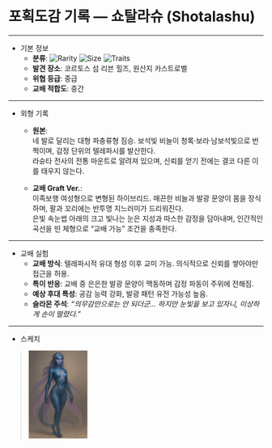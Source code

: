 # 포획도감 기록 — 쇼탈라슈 (Shotalashu)

---

- 기본 정보
  * **분류**:
  ![Rarity](https://badgen.net/badge/Rarity/UNCOMMON/blue?icon=chrome&labelColor=&scale=0.8)
  ![Size](https://badgen.net/badge/Size/LARGE/green?icon=gnome&labelColor=&scale=0.8)
  ![Traits](https://badgen.net/badge/Traits/BEAST/orange?icon=github&labelColor=&scale=0.8)
  * **발견 장소**: 코르토스 섬 리븐 힐즈, 원산지 카스트로벨
  * **위협 등급**: 중급
  * **교배 적합도**: 중간

---

- 외형 기록
  * **원본**:  
  네 발로 달리는 대형 파충류형 짐승. 보석빛 비늘이 청록·보라·남보석빛으로 번쩍이며, 감정 단위의 텔레파시를 발산한다.  
  라슌타 전사의 전통 마운트로 알려져 있으며, 신뢰를 얻기 전에는 결코 다른 이를 태우지 않는다.  

  * **교배 Graft Ver.**:  
  이족보행 여성형으로 변형된 하이브리드. 매끈한 비늘과 발광 문양이 몸을 장식하며, 팔과 꼬리에는 반투명 지느러미가 드리워진다.  
  은빛 속눈썹 아래의 크고 빛나는 눈은 지성과 따스한 감정을 담아내며, 인간적인 곡선을 띤 체형으로 “교배 가능” 조건을 충족한다.  

---

- 교배 실험
  * **교배 방식**: 텔레파시적 유대 형성 이후 교미 가능. 의식적으로 신뢰를 쌓아야만 접근을 허용.  
  * **특이 반응**: 교배 중 은은한 발광 문양이 맥동하며 감정 파동이 주위에 전해짐.  
  * **예상 후대 특성**: 공감 능력 강화, 발광 패턴 유전 가능성 높음.  
  * **슬라몬 주석**: *“의무감만으로는 안 되더군… 하지만 눈빛을 보고 있자니, 이상하게 손이 떨렸다.”*  

---

- 스케치
><img alt="Shotalashu" title="Shotalashu" src="Shotalashu.PNG" style="width: 25%; height: auto;">
